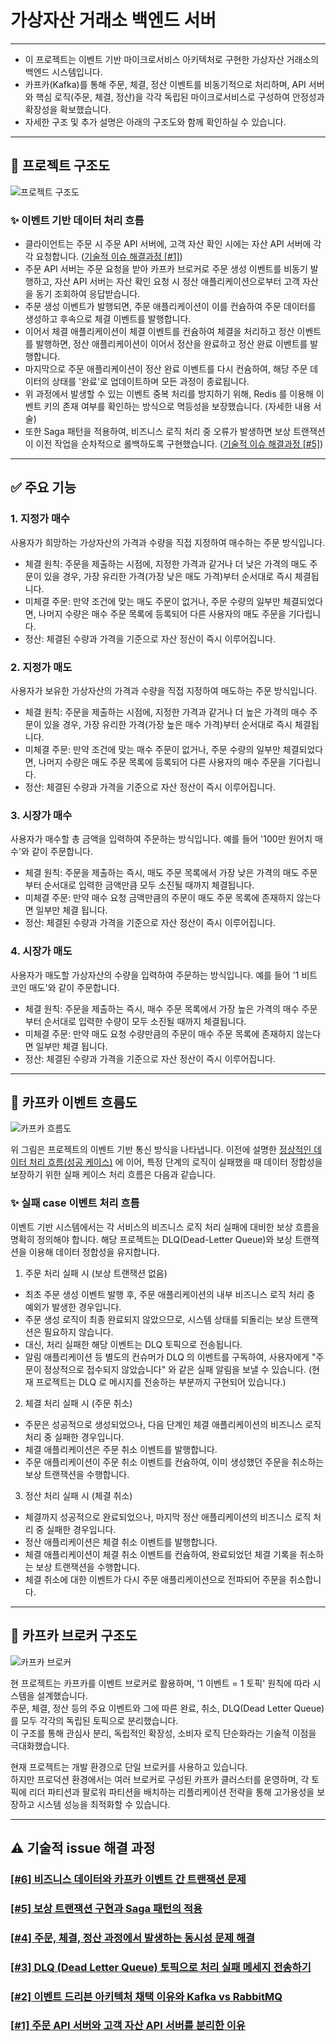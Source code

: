 # 가상자산 거래소 백엔드 서버

---
- 이 프로젝트는 이벤트 기반 마이크로서비스 아키텍처로 구현한 가상자산 거래소의 백엔드 시스템입니다. <br>
- 카프카(Kafka)를 통해 주문, 체결, 정산 이벤트를 비동기적으로 처리하며, API 서버와 핵심 로직(주문, 체결, 정산)을 
각각 독립된 마이크로서비스로 구성하여 안정성과 확장성을 확보했습니다. <br>
- 자세한 구조 및 추가 설명은 아래의 구조도와 함께 확인하실 수 있습니다.

--- 

## 📝 프로젝트 구조도
![프로젝트 구조도](docs/images/project_architecture.png)

<a id="success_case"></a>
### ✨ 이벤트 기반 데이터 처리 흐름
- 클라이언트는 주문 시 주문 API 서버에, 고객 자산 확인 시에는 자산 API 서버에 각각 요청합니다. ([기술적 이슈 해결과정 [#1]](#issue_case))
- 주문 API 서버는 주문 요청을 받아 카프카 브로커로 주문 생성 이벤트를 비동기 발행하고, 자산 API 서버는 자산 확인 
요청 시 정산 애플리케이션으로부터 고객 자산을 동기 조회하여 응답받습니다.
- 주문 생성 이벤트가 발행되면, 주문 애플리케이션이 이를 컨슘하여 주문 데이터를 생성하고 후속으로 체결 이벤트를 발행합니다.
- 이어서 체결 애플리케이션이 체결 이벤트를 컨슘하여 체결을 처리하고 정산 이벤트를 발행하면, 정산 애플리케이션이 이어서 
정산을 완료하고 정산 완료 이벤트를 발행합니다.
- 마지막으로 주문 애플리케이션이 정산 완료 이벤트를 다시 컨슘하여, 해당 주문 데이터의 상태를 '완료'로 업데이트하며 
모든 과정이 종료됩니다.
- 위 과정에서 발생할 수 있는 이벤트 중복 처리를 방지하기 위해, Redis 를 이용해 이벤트 키의 존재 여부를 확인하는 
방식으로 멱등성을 보장했습니다. (자세한 내용 서술)
- 또한 Saga 패턴을 적용하여, 비즈니스 로직 처리 중 오류가 발생하면 보상 트랜잭션이 이전 작업을 순차적으로 롤백하도록 
구현했습니다. ([기술적 이슈 해결과정 [#5]](#issue_case))

--- 

## ✅ 주요 기능
### 1. 지정가 매수
사용자가 희망하는 가상자산의 가격과 수량을 직접 지정하여 매수하는 주문 방식입니다.
- 체결 원칙: 주문을 제출하는 시점에, 지정한 가격과 같거나 더 낮은 가격의 매도 주문이 있을 경우, 
가장 유리한 가격(가장 낮은 매도 가격)부터 순서대로 즉시 체결됩니다.
- 미체결 주문: 만약 조건에 맞는 매도 주문이 없거나, 주문 수량의 일부만 체결되었다면, 나머지 수량은
매수 주문 목록에 등록되어 다른 사용자의 매도 주문을 기다립니다.
- 정산: 체결된 수량과 가격을 기준으로 자산 정산이 즉시 이루어집니다.

### 2. 지정가 매도
사용자가 보유한 가상자산의 가격과 수량을 직접 지정하여 매도하는 주문 방식입니다.
- 체결 원칙: 주문을 제출하는 시점에, 지정한 가격과 같거나 더 높은 가격의 매수 주문이 있을 경우, 
가장 유리한 가격(가장 높은 매수 가격)부터 순서대로 즉시 체결됩니다.
- 미체결 주문: 만약 조건에 맞는 매수 주문이 없거나, 주문 수량의 일부만 체결되었다면, 나머지 수량은
매도 주문 목록에 등록되어 다른 사용자의 매수 주문을 기다립니다.
- 정산: 체결된 수량과 가격을 기준으로 자산 정산이 즉시 이루어집니다.

### 3. 시장가 매수
사용자가 매수할 총 금액을 입력하여 주문하는 방식입니다. 예를 들어 '100만 원어치 매수'와 같이 주문합니다.
- 체결 원칙: 주문을 제출하는 즉시, 매도 주문 목록에서 가장 낮은 가격의 매도 주문부터 순서대로 입력한 
금액만큼 모두 소진될 때까지 체결됩니다.
- 미체결 주문: 만약 매수 요청 금액만큼의 주문이 매도 주문 목록에 존재하지 않는다면 일부만 체결 됩니다.
- 정산: 체결된 수량과 가격을 기준으로 자산 정산이 즉시 이루어집니다.

### 4. 시장가 매도
사용자가 매도할 가상자산의 수량을 입력하여 주문하는 방식입니다. 예를 들어 '1 비트코인 매도'와 같이 주문합니다.
- 체결 원칙: 주문을 제출하는 즉시, 매수 주문 목록에서 가장 높은 가격의 매수 주문부터 순서대로 입력한 수량이
모두 소진될 때까지 체결됩니다.
- 미체결 주문: 만약 매도 요청 수량만큼의 주문이 매수 주문 목록에 존재하지 않는다면 일부만 체결 됩니다.
- 정산: 체결된 수량과 가격을 기준으로 자산 정산이 즉시 이루어집니다.

---

## 📝 카프카 이벤트 흐름도
![카프카 흐름도](docs/images/kafka_architecture.png)
<br>

위 그림은 프로젝트의 이벤트 기반 통신 방식을 나타냅니다. 이전에 설명한 [정상적인 데이터 처리 흐름(성공 케이스)](#success_case)
에 이어, 특정 단계의 로직이 실패했을 때 데이터 정합성을 보장하기 위한 실패 케이스 처리 흐름은 다음과 같습니다.

### ✨ 실패 case 이벤트 처리 흐름
이벤트 기반 시스템에서는 각 서비스의 비즈니스 로직 처리 실패에 대비한 보상 흐름을 명확히 정의해야 합니다. 해당 프로젝트는 
DLQ(Dead-Letter Queue)와 보상 트랜잭션을 이용해 데이터 정합성을 유지합니다.

1. 주문 처리 실패 시 (보상 트랜잭션 없음)
- 최초 주문 생성 이벤트 발행 후, 주문 애플리케이션의 내부 비즈니스 로직 처리 중 예외가 발생한 경우입니다.
- 주문 생성 로직이 최종 완료되지 않았으므로, 시스템 상태를 되돌리는 보상 트랜잭션은 필요하지 않습니다.
- 대신, 처리 실패한 해당 이벤트는 DLQ 토픽으로 전송됩니다.
- 알림 애플리케이션 등 별도의 컨슈머가 DLQ 의 이벤트를 구독하여, 사용자에게 "주문이 정상적으로 접수되지 않았습니다"
와 같은 실패 알림을 보낼 수 있습니다. (현재 프로젝트는 DLQ 로 메시지를 전송하는 부분까지 구현되어 있습니다.)

2. 체결 처리 실패 시 (주문 취소)
- 주문은 성공적으로 생성되었으나, 다음 단계인 체결 애플리케이션의 비즈니스 로직 처리 중 실패한 경우입니다.
- 체결 애플리케이션은 주문 취소 이벤트를 발행합니다.
- 주문 애플리케이션이 주문 취소 이벤트를 컨슘하여, 이미 생성했던 주문을 취소하는 보상 트랜잭션을 수행합니다.

3. 정산 처리 실패 시 (체결 취소)
- 체결까지 성공적으로 완료되었으나, 마지막 정산 애플리케이션의 비즈니스 로직 처리 중 실패한 경우입니다.
- 정산 애플리케이션은 체결 취소 이벤트를 발행합니다.
- 체결 애플리케이션이 체결 취소 이벤트를 컨슘하여, 완료되었던 체결 기록을 취소하는 보상 트랜잭션을 수행합니다.
- 체결 취소에 대한 이벤트가 다시 주문 애플리케이션으로 전파되어 주문을 취소합니다.

---

## 📝 카프카 브로커 구조도
![카프카 브로커](docs/images/kafka_broker.png)
<br>

현 프로젝트는 카프카를 이벤트 브로커로 활용하며, '1 이벤트 = 1 토픽' 원칙에 따라 시스템을 설계했습니다. <br>
주문, 체결, 정산 등의 주요 이벤트와 그에 따른 완료, 취소, DLQ(Dead Letter Queue)를 모두 각각의 독립된 토픽으로 
분리했습니다. <br>
이 구조를 통해 관심사 분리, 독립적인 확장성, 소비자 로직 단순화라는 기술적 이점을 극대화했습니다.
<br>

현재 프로젝트는 개발 환경으로 단일 브로커를 사용하고 있습니다. <br>
하지만 프로덕션 환경에서는 여러 브로커로 구성된 카프카 클러스터를 운영하며, 각 토픽에 리더 파티션과 팔로워 파티션을
배치하는 리플리케이션 전략을 통해 고가용성을 보장하고 시스템 성능을 최적화할 수 있습니다.

---

<a id="issue_case"></a>
## ⚠️ 기술적 issue 해결 과정
### [[#6] 비즈니스 데이터와 카프카 이벤트 간 트랜잭션 문제](docs/transaction.md)
### [[#5] 보상 트랜잭션 구현과 Saga 패턴의 적용](docs/saga-pattern.md)
### [[#4] 주문, 체결, 정산 과정에서 발생하는 동시성 문제 해결](docs/lock.md)
### [[#3] DLQ (Dead Letter Queue) 토픽으로 처리 실패 메세지 전송하기](docs/dlq.md)
### [[#2] 이벤트 드리븐 아키텍처 채택 이유와 Kafka vs RabbitMQ](docs/event-driven.md)
### [[#1] 주문 API 서버와 고객 자산 API 서버를 분리한 이유](docs/api-application.md)













